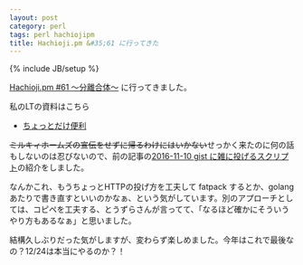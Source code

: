 ```yaml
---
layout: post
category: perl
tags: perl hachiojipm
title: Hachioji.pm &#35;61 に行ってきた 
---
```

{% include JB/setup %}

[Hachioji.pm #61 〜分離合体〜](https://atnd.org/events/83094) に行ってきました。

私のLTの資料はこちら

+ [ちょっとだけ便利](/slides/hachip/61/index.html)

<del>ミルキィホームズの宣伝をせずに帰るわけにはいかない</del>せっかく来たのに何の話もしないのは忍びないので、前の記事の[2016-11-10 gist に雑に投げるスクリプト](/perl/2016/11/10/upload-gist)の紹介をしました。

なんかこれ、もうちょっとHTTPの投げ方を工夫して fatpack するとか、golang あたりで書き直すといいのかなぁ、という気がしています。別のアプローチとしては、コピペを工夫する、とうずらさんが言ってて、「なるほど確かにそういうやり方もあるなぁ」と思いました。

結構久しぶりだった気がしますが、変わらず楽しめました。今年はこれで最後なの？12/24は本当にやるのか？！
